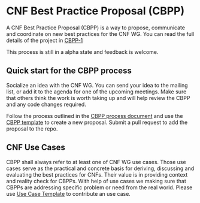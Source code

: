 # CNF Best Practice Proposal (CBPP)

A  CNF Best Practice Proposal (CBPP) is a way to propose, communicate and coordinate on new best practices for the CNF WG. You can read the full details of the project in [CBPP-1](0001-cnf-best-practice-proposal-process.md)

This process is still in a alpha state and feedback is welcome.

## Quick start for the CBPP process

Socialize an idea with the CNF WG. You can send your idea to the mailing list, or add it to the agenda for one of the upcoming meetings. Make sure that others think the work is worth taking up and will help review the CBPP and any code changes required.

Follow the process outlined in the [CBPP process document](0001-cnf-best-practice-proposal-process.md) and use the [CBPP template](NNNN-cbpp-template.md) to create a new proposal. Submit a pull request to add the proposal to the repo.

## CNF Use Cases

CBPP shall always refer to at least one of CNF WG use cases. Those use cases serve as the practical and concrete basis for deriving, discussing and evaluating the best practices for CNFs. Their value is in providing context and reality check for CBPPs. With help of use cases we making sure that CBPPs are addressing specific problem or need from the real world. Please use [Use Case Template](../use-case/NNNN-UC-template.md) to contribute an use case.
